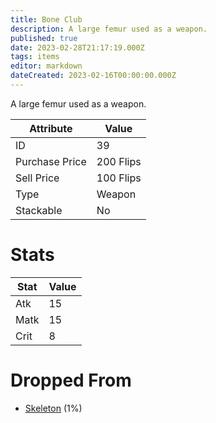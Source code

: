 ```yaml
---
title: Bone Club
description: A large femur used as a weapon.
published: true
date: 2023-02-28T21:17:19.000Z
tags: items
editor: markdown
dateCreated: 2023-02-16T00:00:00.000Z
---
```


A large femur used as a weapon.

|Attribute|Value|
|-|-|
|ID|39|
|Purchase Price|200 Flips|
|Sell Price|100 Flips|
|Type|Weapon|
|Stackable|No|

# Stats
|Stat|Value|
|-|-|
|Atk|15|
|Matk|15|
|Crit|8|

# Dropped From
 * [Skeleton](/monsters/skeleton) (1%)
